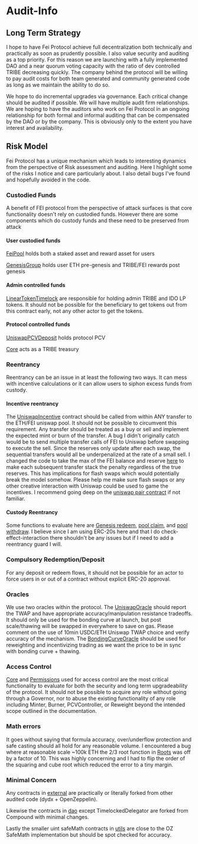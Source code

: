 # Audit-Info

## Long Term Strategy

I hope to have Fei Protocol achieve full decentralization both technically and practically as soon as prudently possible. I also value security and auditing as a top priority. For this reason we are launching with a fully implemented DAO and a near quorum voting capacity with the ratio of dev controlled TRIBE decreasing quickly. The company behind the protocol will be willing to pay audit costs for both team generated and community generated code as long as we maintain the ability to do so.

We hope to do incremental upgrades via governance. Each critical change should be audited if possible. We will have multiple audit firm relationships. We are hoping to have the auditors who work on Fei Protocol in an ongoing relationship for both formal and informal auditing that can be compensated by the DAO or by the company. This is obviously only to the extent you have interest and availability.

## Risk Model

Fei Protocol has a unique mechanism which leads to interesting dynamics from the perspective of Risk assessment and auditing. Here I highlight some of the risks I notice and care particularly about. I also detail bugs I've found and hopefully avoided in the code.

### Custodied Funds

A benefit of FEI protocol from the perspective of attack surfaces is that core functionality doesn't rely on custodied funds. However there are some components which do custody funds and these need to be preserved from attack

#### User custodied funds

[FeiPool](https://github.com/fei-protocol/fei-protocol-core/wiki/FeiPool) holds both a staked asset and reward asset for users

[GenesisGroup](https://github.com/fei-protocol/fei-protocol-core/wiki/GenesisGroup) holds user ETH pre-genesis and TRIBE/FEI rewards post genesis

#### Admin controlled funds

[LinearTokenTimelock](https://github.com/fei-protocol/fei-protocol-core/wiki/LinearTokenTimelock) are responsible for holding admin TRIBE and IDO LP tokens. It should not be possible for the beneficiary to get tokens out from this contract early, not any other actor to get the tokens.

#### Protocol controlled funds

[UniswapPCVDeposit](https://github.com/fei-protocol/fei-protocol-core/wiki/UniswapPCVDeposit) holds protocol PCV

[Core](https://github.com/fei-protocol/fei-protocol-core/wiki/Core) acts as a TRIBE treasury

### Reentrancy

Reentrancy can be an issue in at least the following two ways. It can mess with incentive calculations or it can allow users to siphon excess funds from custody.

#### Incentive reentrancy

The [UniswapIncentive](https://github.com/fei-protocol/fei-protocol-core/wiki/UniswapIncentive) contract should be called from within ANY transfer to the ETH/FEI uniswap pool. It should not be possible to circumvent this requirement. Any transfer should be treated as a buy or sell and implement the expected mint or burn of the transfer. A bug I didn't originally catch would be to send multiple transfer calls of FEI to Uniswap before swapping to execute the sell. Since the reserves only update after each swap, the sequential transfers would all be underpenalized at the rate of a small sell. I changed the code to take the max of the FEI balance and reserve [here](https://github.com/fei-protocol/fei-protocol-core/blob/master/contracts/refs/UniRef.sol#L54-L57) to make each subsequent transfer stack the penalty regardless of the true reserves. This has implications for flash swaps which would potentially break the model somehow. Please help me make sure flash swaps or any other creative interaction with Uniswap could be used to game the incentives. I recommend going deep on the [uniswap pair contract](https://github.com/Uniswap/uniswap-v2-core/blob/master/contracts/UniswapV2Pair.sol) if not familiar.

#### Custody Reentrancy

Some functions to evaluate here are [Genesis redeem](https://github.com/fei-protocol/fei-protocol-core/blob/master/contracts/genesis/GenesisGroup.sol#L89), [pool claim](https://github.com/fei-protocol/fei-protocol-core/blob/master/contracts/pool/Pool.sol#L40), and [pool withdraw](https://github.com/fei-protocol/fei-protocol-core/blob/master/contracts/pool/Pool.sol#L52). I believe since I am using ERC-20s here and that I do check-effect-interaction there shouldn't be any issues but if I need to add a reentrancy guard I will.

### Compulsory Redemption/Deposit

For any deposit or redeem flows, it should not be possible for an actor to force users in or out of a contract without explicit ERC-20 approval.

### Oracles

We use two oracles within the protocol. The [UniswapOracle](https://github.com/fei-protocol/fei-protocol-core/wiki/UniswapOracle) should report the TWAP and have appropriate accuracy/manipulation resistance tradeoffs. It should only be used for the bonding curve at launch, but post scale/thawing will be swapped in everywhere to save on gas. Please comment on the use of 10min USDC/ETH Uniswap TWAP choice and verify accuracy of the mechanism. The [BondingCurveOracle](https://github.com/fei-protocol/fei-protocol-core/wiki/BondingCurveOracle) should be used for reweighting and incentivizing trading as we want the price to be in sync with bonding curve + thawing.

### Access Control

[Core](https://github.com/fei-protocol/fei-protocol-core/wiki/Core) and [Permissions](https://github.com/fei-protocol/fei-protocol-core/wiki/Permissions) used for access control are the most critical functionality to evaluate for both the security and long term upgradeability of the protocol. It should not be possible to acquire any role without going through a Governor, nor to abuse the existing functionality of any role including Minter, Burner, PCVController, or Reweight beyond the intended scope outlined in the documentation.

### Math errors

It goes without saying that formula accuracy, over/underflow protection and safe casting should all hold for any reasonable volume. I encountered a bug where at reasonable scale ~100k ETH the 2/3 root function in [Roots](https://github.com/fei-protocol/fei-protocol-core/blob/master/contracts/utils/Roots.sol) was off by a factor of 10. This was highly concerning and I had to flip the order of the squaring and cube root which reduced the error to a tiny margin.

### Minimal Concern

Any contracts in [external](https://github.com/fei-protocol/fei-protocol-core/tree/master/contracts/external) are practically or literally forked from other audited code \(dydx + OpenZeppelin\).

Likewise the contracts in [dao](https://github.com/fei-protocol/fei-protocol-core/tree/master/contracts/dao) except TimelockedDelegator are forked from Compound with minimal changes.

Lastly the smaller uint safeMath contracts in [utils](https://github.com/fei-protocol/fei-protocol-core/tree/master/contracts/utils) are close to the OZ SafeMath implementation but should be spot checked for accuracy.

